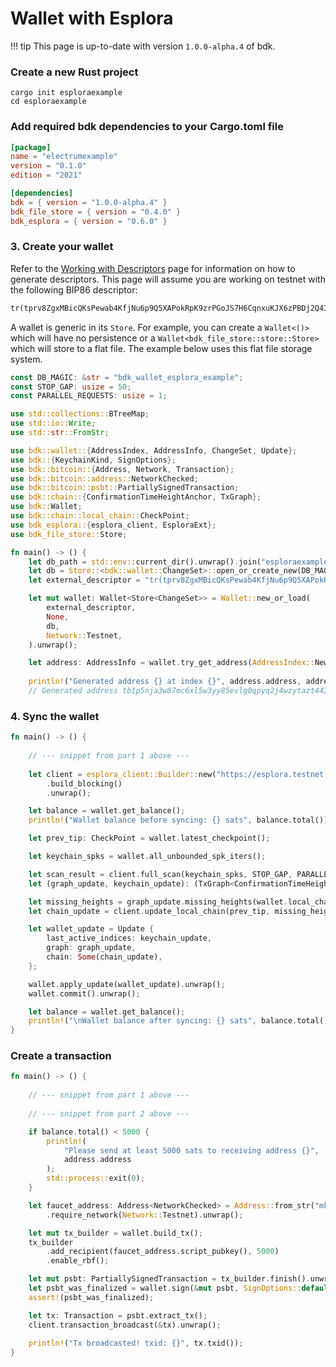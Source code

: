 # Wallet with Esplora

!!! tip
    This page is up-to-date with version `1.0.0-alpha.4` of bdk.

### Create a new Rust project
```shell
cargo init esploraexample
cd esploraexample
```

### Add required bdk dependencies to your Cargo.toml file
```toml
[package]
name = "electrumexample"
version = "0.1.0"
edition = "2021"

[dependencies]
bdk = { version = "1.0.0-alpha.4" }
bdk_file_store = { version = "0.4.0" }
bdk_esplora = { version = "0.6.0" }
```

### 3. Create your wallet
Refer to the [Working with Descriptors](./descriptors.md) page for information on how to generate descriptors. This page will assume you are working on testnet with the following BIP86 descriptor:
```txt
tr(tprv8ZgxMBicQKsPewab4KfjNu6p9Q5XAPokRpK9zrPGoJS7H6CqnxuKJX6zPBDj2Q43tfmVBRTpQMBSg8AhqBDdNEsBC14kMXiZj2tPWv5wHAE/86'/1'/0'/0/*)#30pfz5ly
```

A wallet is generic in its `Store`. For example, you can create a `Wallet<()>` which will have no persistence or a `Wallet<bdk_file_store::store::Store>` which will store to a flat file. The example below uses this flat file storage system.

```rs title="Part 1: Wallet"
const DB_MAGIC: &str = "bdk_wallet_esplora_example";
const STOP_GAP: usize = 50;
const PARALLEL_REQUESTS: usize = 1;

use std::collections::BTreeMap;
use std::io::Write;
use std::str::FromStr;

use bdk::wallet::{AddressIndex, AddressInfo, ChangeSet, Update};
use bdk::{KeychainKind, SignOptions};
use bdk::bitcoin::{Address, Network, Transaction};
use bdk::bitcoin::address::NetworkChecked;
use bdk::bitcoin::psbt::PartiallySignedTransaction;
use bdk::chain::{ConfirmationTimeHeightAnchor, TxGraph};
use bdk::Wallet;
use bdk::chain::local_chain::CheckPoint;
use bdk_esplora::{esplora_client, EsploraExt};
use bdk_file_store::Store;

fn main() -> () {
    let db_path = std::env::current_dir().unwrap().join("esploraexample.db");
    let db = Store::<bdk::wallet::ChangeSet>::open_or_create_new(DB_MAGIC.as_bytes(), db_path).unwrap();
    let external_descriptor = "tr(tprv8ZgxMBicQKsPewab4KfjNu6p9Q5XAPokRpK9zrPGoJS7H6CqnxuKJX6zPBDj2Q43tfmVBRTpQMBSg8AhqBDdNEsBC14kMXiZj2tPWv5wHAE/86'/1'/0'/0/*)#30pfz5ly";

    let mut wallet: Wallet<Store<ChangeSet>> = Wallet::new_or_load(
        external_descriptor,
        None,
        db,
        Network::Testnet,
    ).unwrap();

    let address: AddressInfo = wallet.try_get_address(AddressIndex::New).unwrap();
    
    println!("Generated address {} at index {}", address.address, address.index);
    // Generated address tb1p5nja3w87mc6xl5w3yy85evlg0qpyq2j4wzytazt4437nr37j2ajswm3ptl at index 0
```

### 4. Sync the wallet

```rs title="Part 2: Sync"
fn main() -> () {
    
    // --- snippet from part 1 above ---
    
    let client = esplora_client::Builder::new("https://esplora.testnet.kuutamo.cloud")
        .build_blocking()
        .unwrap();

    let balance = wallet.get_balance();
    println!("Wallet balance before syncing: {} sats", balance.total());

    let prev_tip: CheckPoint = wallet.latest_checkpoint();

    let keychain_spks = wallet.all_unbounded_spk_iters();

    let scan_result = client.full_scan(keychain_spks, STOP_GAP, PARALLEL_REQUESTS).unwrap();
    let (graph_update, keychain_update): (TxGraph<ConfirmationTimeHeightAnchor>, BTreeMap<KeychainKind, u32>) = scan_result;

    let missing_heights = graph_update.missing_heights(wallet.local_chain());
    let chain_update = client.update_local_chain(prev_tip, missing_heights).unwrap();

    let wallet_update = Update {
        last_active_indices: keychain_update,
        graph: graph_update,
        chain: Some(chain_update),
    };

    wallet.apply_update(wallet_update).unwrap();
    wallet.commit().unwrap();

    let balance = wallet.get_balance();
    println!("\nWallet balance after syncing: {} sats", balance.total());
}
```

### Create a transaction
```rs title="Part 3: Transactions"
fn main() -> () {
    
    // --- snippet from part 1 above ---
    
    // --- snippet from part 2 above ---

    if balance.total() < 5000 {
        println!(
            "Please send at least 5000 sats to receiving address {}",
            address.address
        );
        std::process::exit(0);
    }

    let faucet_address: Address<NetworkChecked> = Address::from_str("mkHS9ne12qx9pS9VojpwU5xtRd4T7X7ZUt").unwrap()
        .require_network(Network::Testnet).unwrap();

    let mut tx_builder = wallet.build_tx();
    tx_builder
        .add_recipient(faucet_address.script_pubkey(), 5000)
        .enable_rbf();

    let mut psbt: PartiallySignedTransaction = tx_builder.finish().unwrap();
    let psbt_was_finalized = wallet.sign(&mut psbt, SignOptions::default()).unwrap();
    assert!(psbt_was_finalized);

    let tx: Transaction = psbt.extract_tx();
    client.transaction_broadcast(&tx).unwrap();
    
    println!("Tx broadcasted! txid: {}", tx.txid());
}
```
